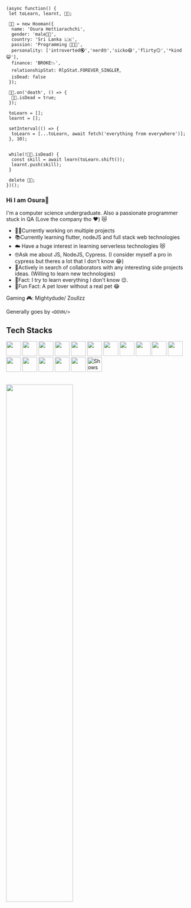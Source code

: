 ```JS
(async function() {
 let toLearn, learnt, 🧔🏽;
 
 🧔🏽 = new Hooman({
  name: 'Osura Hettiarachchi',
  gender: 'male👦🏽',
  country: 'Sri Lanka 🇱🇰',
  passion: 'Programming 👨🏽‍💻',
  personality: ['introverted🔇','nerd🤓','sicko😷','flirty😏','*kind😺'],
  finance: 'BROKE📉',
  relationshipStat: RlpStat.FOREVER_SINGLE🕴,
  isDead: false
 });

 🧔🏽.on('death', () => {
  🧔🏽.isDead = true;
 });

 toLearn = [];
 learnt = [];

 setInterval(() => {
  toLearn = [...toLearn, await fetch('everything from everywhere')];
 }, 10);

 
 while(!🧔🏽.isDead) {
  const skill = await learn(toLearn.shift());
  learnt.push(skill);
 }
 
 delete 🧔🏽;
})();
```


### Hi I am Osura👋
I'm a computer science undergraduate. Also a passionate programmer stuck in QA (Love the company tho ❤️) 😿

 - 👷‍♂️Currently working on multiple projects
 - 📚Currently learning flutter, nodeJS and full stack web technologies
 - ☁️ Have a huge interest in learning serverless technologies 😻
 - 🤓Ask me about JS, NodeJS, Cypress. (I consider myself a pro in cypress but theres a lot that I don't know 😂)
 - 🥰Actively in search of collaborators with any interesting side projects ideas. (Willing to learn new technologies)
 - 💯Fact: I try to learn everything I don't know 😌.
 - 🎈Fun Fact: A pet lover without a real pet 😂

Gaming 🎮: Mightydude/ Zoullzz

Generally goes by `<DOVH/>`

## Tech Stacks
<a href="https://developer.mozilla.org/en-US/docs/Web/JavaScript"><img src="https://cdn.jsdelivr.net/gh/devicons/devicon/icons/javascript/javascript-original.svg" height="40" /></a>
<a href="https://www.typescriptlang.org/"><img src="https://cdn.jsdelivr.net/gh/devicons/devicon/icons/typescript/typescript-original.svg" height="40" /></a>
<a href="https://www.cypress.io/"><img src="https://github.com/cypress-io/cypress-icons/blob/master/src/logo/cypress-io-logo-round.svg" height="40" /></a>
<a href="https://nodejs.org/en/"><img src="https://cdn.jsdelivr.net/gh/devicons/devicon/icons/nodejs/nodejs-original-wordmark.svg" height="40" /></a>
<a href="https://vuejs.org/"><img src="https://cdn.jsdelivr.net/gh/devicons/devicon/icons/vuejs/vuejs-original.svg" height="40" /></a>
<a href="https://reactjs.org/"><img src="https://cdn.jsdelivr.net/gh/devicons/devicon/icons/react/react-original.svg" height="40" /></a>
<a href="https://expressjs.com/"><img src="https://cdn.discordapp.com/attachments/922111827171758110/979995665084084275/unknown.png" height="40" /></a>
<a href="https://socket.io/"><img src="https://cdn.jsdelivr.net/gh/devicons/devicon/icons/socketio/socketio-original.svg" height="40" /></a>
<a href="https://www.java.com/en/"><img src="https://cdn.jsdelivr.net/gh/devicons/devicon/icons/java/java-original.svg" height="40" /></a>
<a href="https://www.jetbrains.com/idea/"><img src="https://cdn.jsdelivr.net/gh/devicons/devicon/icons/intellij/intellij-original.svg" height="40" /></a>
<a href="https://code.visualstudio.com/"><img src="https://cdn.jsdelivr.net/gh/devicons/devicon/icons/vscode/vscode-original.svg" height="40" /></a>
<a href="https://www.selenium.dev/"><img src="https://cdn.jsdelivr.net/gh/devicons/devicon/icons/selenium/selenium-original.svg" height="40" /></a>
<a href="https://www.mongodb.com/"><img src="https://cdn.jsdelivr.net/gh/devicons/devicon/icons/mongodb/mongodb-original.svg" height="40" /></a>
<a href="https://www.mysql.com/"><img src="https://cdn.jsdelivr.net/gh/devicons/devicon/icons/mysql/mysql-original-wordmark.svg" height="40" /></a>
<a href="https://firebase.google.com/"><img src="https://cdn.jsdelivr.net/gh/devicons/devicon/icons/firebase/firebase-plain.svg" height="40" /></a>
<a href="https://git-scm.com/"><img src="https://cdn.jsdelivr.net/gh/devicons/devicon/icons/git/git-original.svg" height="40" /></a>
<a href="https://github.com/">
 <picture>
  <source media="(prefers-color-scheme: dark)" srcset="https://cdn.discordapp.com/attachments/922111827171758110/980004387206344714/GitHub-Mark-Light-120px-plus.png">
  <source media="(prefers-color-scheme: light)" srcset="https://cdn.discordapp.com/attachments/922111827171758110/980004386933727232/GitHub-Mark-120px-plus.png">
  <img alt="Shows an illustrated sun in light color mode and a moon with stars in dark color mode." src="https://cdn.jsdelivr.net/gh/devicons/devicon/icons/github/github-original.svg" height="40" >
</picture>
</a>

<br />
<img src="https://github-readme-streak-stats.herokuapp.com/?user=dovh-me&theme=dark" width="60%" >
